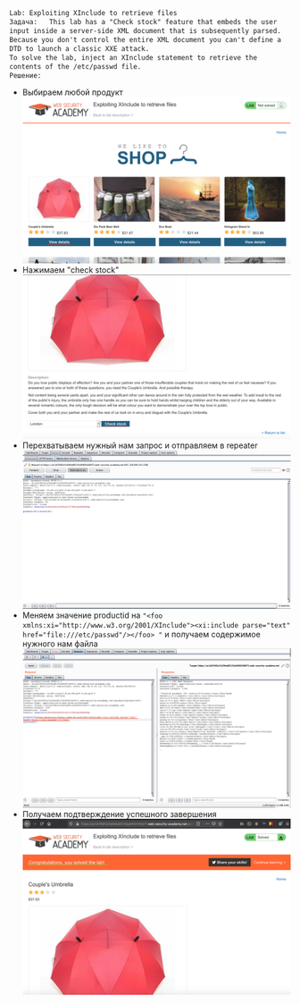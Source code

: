 ```
Lab: Exploiting XInclude to retrieve files
Задача:   This lab has a "Check stock" feature that embeds the user input inside a server-side XML document that is subsequently parsed.
Because you don't control the entire XML document you can't define a DTD to launch a classic XXE attack.
To solve the lab, inject an XInclude statement to retrieve the contents of the /etc/passwd file.  
Решение:
```
- Выбираем любой продукт
![](1.png)
- Нажимаем "check stock"
![](2.png)
- Перехватываем нужный нам запрос и отправляем в repeater
![](3.png)
- Меняем значение productid на ```"<foo xmlns:xi="http://www.w3.org/2001/XInclude"><xi:include parse="text" href="file:///etc/passwd"/></foo> "``` и получаем содержимое нужного нам файла
![](4.png)
- Получаем подтверждение успешного завершения
![](5.png)
